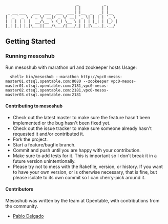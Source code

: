 ```
                               _           _
                              | |         | |
 _ __ ___   ___  ___  ___  ___| |__  _   _| |__
| '_ ` _ \ / _ \/ __|/ _ \/ __| '_ \| | | | '_ \
| | | | | |  __/\__ \ (_) \__ \ | | | |_| | |_) |
|_| |_| |_|\___||___/\___/|___/_| |_|\__,_|_.__/

```

## Getting Started

### Running mesoshub
Run mesoshub with marathon url and zookeeper hosts
Usage:

      shell> bin/mesoshub --marathon http://vpc0-mesos-master01.otsql.opentable.com:8080 --zookeeper vpc0-mesos-master01.otsql.opentable.com:2181,vpc0-mesos-master02.otsql.opentable.com:2181,vpc0-mesos-master03.otsql.opentable.com:2181


#### Contributing to mesoshub

* Check out the latest master to make sure the feature hasn't been implemented or the bug hasn't been fixed yet.
* Check out the issue tracker to make sure someone already hasn't requested it and/or contributed it.
* Fork the project.
* Start a feature/bugfix branch.
* Commit and push until you are happy with your contribution.
* Make sure to add tests for it. This is important so I don't break it in a future version unintentionally.
* Please try not to mess with the Rakefile, version, or history. If you want to have your own version, or is otherwise necessary, that is fine, but please isolate to its own commit so I can cherry-pick around it.

#### Contributors

Mesoshub was written by the team at Opentable, with contributions from the community.

* [Pablo Delgado](https://github.com/pablete)

